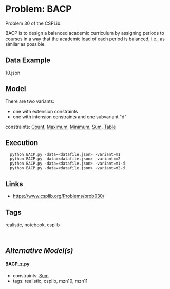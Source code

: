 # Problem: BACP

Problem 30 of the CSPLib.

BACP is to design a balanced academic curriculum by assigning periods to courses in a way that the academic load of each period is balanced,
i.e., as similar as possible.

## Data Example
  10.json

## Model
  There are two variants:
   - one with extension constraints
   - one with intension constraints
  and one subvariant "d"

  constraints: [Count](https://pycsp.org/documentation/constraints/Count), [Maximum](https://pycsp.org/documentation/constraints/Maximum), [Minimum](https://pycsp.org/documentation/constraints/Minimum), [Sum](https://pycsp.org/documentation/constraints/Sum), [Table](https://pycsp.org/documentation/constraints/Table)

## Execution
```
  python BACP.py -data=<datafile.json> -variant=m1
  python BACP.py -data=<datafile.json> -variant=m2
  python BACP.py -data=<datafile.json> -variant=m1-d
  python BACP.py -data=<datafile.json> -variant=m2-d
```

## Links
 - https://www.csplib.org/Problems/prob030/

## Tags
  realistic, notebook, csplib

<br />

## _Alternative Model(s)_

#### BACP_z.py
 - constraints: [Sum](https://pycsp.org/documentation/constraints/Sum)
 - tags: realistic, csplib, mzn10, mzn11

